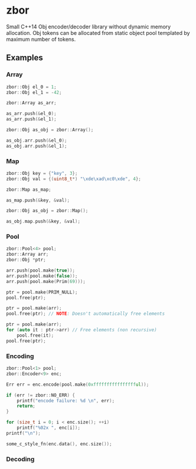 # zbor

Small C++14 Obj encoder/decoder library without dynamic memory allocation. Obj tokens can be allocated from static object pool templated by maximum number of tokens.

## Examples

### Array

```cpp
zbor::Obj el_0 = 1;
zbor::Obj el_1 = -42;

zbor::Array as_arr;

as_arr.push(&el_0);
as_arr.push(&el_1);

zbor::Obj as_obj = zbor::Array();

as_obj.arr.push(&el_0);
as_obj.arr.push(&el_1);
```

### Map

```cpp
zbor::Obj key = {"key", 3};
zbor::Obj val = {(uint8_t*) "\xde\xad\xc0\xde", 4};

zbor::Map as_map;

as_map.push(&key, &val);

zbor::Obj as_obj = zbor::Map();

as_obj.map.push(&key, &val);
```

### Pool

```cpp
zbor::Pool<4> pool;
zbor::Array arr;
zbor::Obj *ptr;

arr.push(pool.make(true));
arr.push(pool.make(false));
arr.push(pool.make(Prim(69)));

ptr = pool.make(PRIM_NULL);
pool.free(ptr);

ptr = pool.make(arr);
pool.free(ptr); // NOTE: Doesn't automatically free elements

ptr = pool.make(arr);
for (auto it : ptr->arr) // Free elements (non recursive)
    pool.free(it);
pool.free(ptr);
```

### Encoding

```cpp
zbor::Pool<1> pool;
zbor::Encoder<9> enc;

Err err = enc.encode(pool.make(0xfffffffffffffffful));

if (err != zbor::NO_ERR) {
    printf("encode failure: %d \n", err);
    return;
}

for (size_t i = 0; i < enc.size(); ++i)
    printf("%02x ", enc[i]);
printf("\n");

some_c_style_fn(enc.data(), enc.size());
```

### Decoding

```cpp
```
